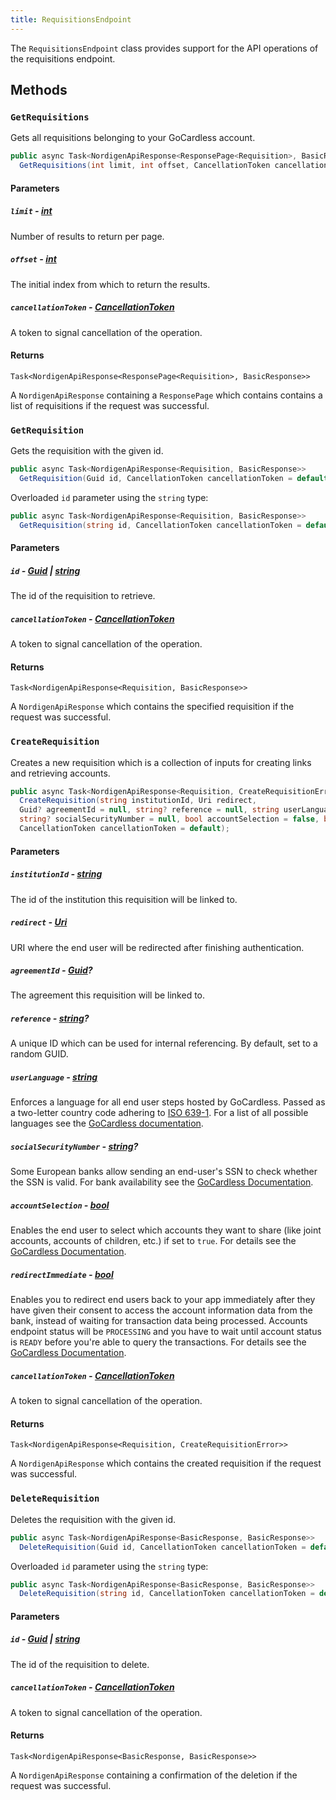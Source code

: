 ```yaml
---
title: RequisitionsEndpoint
---
```


The `RequisitionsEndpoint` class provides support for the API operations of the requisitions endpoint.

## Methods

### `GetRequisitions`

Gets all requisitions belonging to your GoCardless account.

```csharp
public async Task<NordigenApiResponse<ResponsePage<Requisition>, BasicResponse>>
  GetRequisitions(int limit, int offset, CancellationToken cancellationToken = default)
```

#### Parameters

##### `limit` - [int](https://learn.microsoft.com/en-us/dotnet/fundamentals/runtime-libraries/system-int32)

Number of results to return per page.

##### `offset` - [int](https://learn.microsoft.com/en-us/dotnet/fundamentals/runtime-libraries/system-int32)

The initial index from which to return the results.

##### `cancellationToken` - [CancellationToken](https://learn.microsoft.com/en-us/dotnet/api/system.threading.cancellationtoken)

A token to signal cancellation of the operation.

#### Returns

`Task<NordigenApiResponse<ResponsePage<Requisition>, BasicResponse>>`

A `NordigenApiResponse` containing a `ResponsePage` which contains contains a list of requisitions if the request was successful.

### `GetRequisition`

Gets the requisition with the given id.

```csharp
public async Task<NordigenApiResponse<Requisition, BasicResponse>>
  GetRequisition(Guid id, CancellationToken cancellationToken = default)
```

Overloaded `id` parameter using the `string` type:

```csharp
public async Task<NordigenApiResponse<Requisition, BasicResponse>>
  GetRequisition(string id, CancellationToken cancellationToken = default)
```

#### Parameters

##### `id` - [Guid](https://learn.microsoft.com/en-us/dotnet/api/system.guid) | [string](https://learn.microsoft.com/en-us/dotnet/csharp/language-reference/builtin-types/reference-types#the-string-type)

The id of the requisition to retrieve.

##### `cancellationToken` - [CancellationToken](https://learn.microsoft.com/en-us/dotnet/api/system.threading.cancellationtoken)

A token to signal cancellation of the operation.

#### Returns

`Task<NordigenApiResponse<Requisition, BasicResponse>>`

A `NordigenApiResponse` which contains the specified requisition if the request was successful.

### `CreateRequisition`

Creates a new requisition which is a collection of inputs for creating links and retrieving accounts.

```csharp
public async Task<NordigenApiResponse<Requisition, CreateRequisitionError>>
  CreateRequisition(string institutionId, Uri redirect,
  Guid? agreementId = null, string? reference = null, string userLanguage = "EN",
  string? socialSecurityNumber = null, bool accountSelection = false, bool redirectImmediate = false,
  CancellationToken cancellationToken = default);
```

#### Parameters

##### `institutionId` - [string](https://learn.microsoft.com/en-us/dotnet/csharp/language-reference/builtin-types/reference-types#the-string-type)

The id of the institution this requisition will be linked to.

##### `redirect` - [Uri](https://learn.microsoft.com/en-us/dotnet/api/system.uri)

URI where the end user will be redirected after finishing authentication.

##### `agreementId` - [Guid](https://learn.microsoft.com/en-us/dotnet/api/system.guid)?

The agreement this requisition will be linked to.

##### `reference` - [string](https://learn.microsoft.com/en-us/dotnet/csharp/language-reference/builtin-types/reference-types#the-string-type)?

A unique ID which can be used for internal referencing. By default, set to a random GUID.

##### `userLanguage` - [string](https://learn.microsoft.com/en-us/dotnet/csharp/language-reference/builtin-types/reference-types#the-string-type)

Enforces a language for all end user steps hosted by GoCardless. Passed as a two-letter country code adhering to [ISO 639-1](https://wikipedia.org/wiki/ISO_639-1). For a list of all possible languages see the [GoCardless documentation](https://bankaccountdata.zendesk.com/hc/en-gb/articles/11529165730332-Is-it-possible-to-change-language-for-GoCardless-consent-step).

##### `socialSecurityNumber` - [string](https://learn.microsoft.com/en-us/dotnet/csharp/language-reference/builtin-types/reference-types#the-string-type)?

Some European banks allow sending an end-user's SSN to check whether the SSN is valid. For bank availability see the [GoCardless Documentation](https://nordigen.zendesk.com/hc/en-gb/articles/6761166365085-SSN-verification-feature-for-specific-banks).

##### `accountSelection` - [bool](https://learn.microsoft.com/en-us/dotnet/csharp/language-reference/builtin-types/bool)

Enables the end user to select which accounts they want to share (like joint accounts, accounts of children, etc.) if set to `true`. For details see the [GoCardless Documentation](https://nordigen.zendesk.com/hc/en-gb/articles/6760703821725-Account-selection-feature).

##### `redirectImmediate` - [bool](https://learn.microsoft.com/en-us/dotnet/csharp/language-reference/builtin-types/bool)

Enables you to redirect end users back to your app immediately after they have given their consent to access the account information data from the bank, instead of waiting for transaction data being processed. Accounts endpoint status will be `PROCESSING` and you have to wait until account status is `READY` before you're able to query the transactions. For details see the [GoCardless Documentation](https://nordigen.zendesk.com/hc/en-gb/articles/6772857816477-Immediate-end-user-redirect-from-bank-after-consent).

##### `cancellationToken` - [CancellationToken](https://learn.microsoft.com/en-us/dotnet/api/system.threading.cancellationtoken)

A token to signal cancellation of the operation.

#### Returns

`Task<NordigenApiResponse<Requisition, CreateRequisitionError>>`

A `NordigenApiResponse` which contains the created requisition if the request was successful.

### `DeleteRequisition`

Deletes the requisition with the given id.

```csharp
public async Task<NordigenApiResponse<BasicResponse, BasicResponse>>
  DeleteRequisition(Guid id, CancellationToken cancellationToken = default)
```

Overloaded `id` parameter using the `string` type:

```csharp
public async Task<NordigenApiResponse<BasicResponse, BasicResponse>>
  DeleteRequisition(string id, CancellationToken cancellationToken = default)
```

#### Parameters

##### `id` - [Guid](https://learn.microsoft.com/en-us/dotnet/api/system.guid) | [string](https://learn.microsoft.com/en-us/dotnet/csharp/language-reference/builtin-types/reference-types#the-string-type)

The id of the requisition to delete.

##### `cancellationToken` - [CancellationToken](https://learn.microsoft.com/en-us/dotnet/api/system.threading.cancellationtoken)

A token to signal cancellation of the operation.

#### Returns

`Task<NordigenApiResponse<BasicResponse, BasicResponse>>`

A `NordigenApiResponse` containing a confirmation of the deletion if the request was successful.
